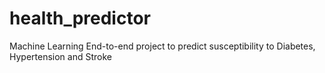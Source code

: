 # health_predictor
Machine Learning End-to-end project to predict susceptibility to Diabetes, Hypertension and Stroke
